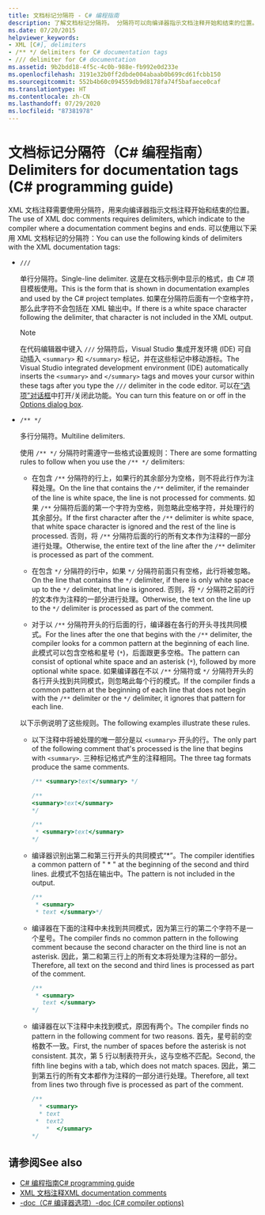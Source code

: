 ```yaml
---
title: 文档标记分隔符 - C# 编程指南
description: 了解文档标记分隔符。 分隔符可以向编译器指示文档注释开始和结束的位置。
ms.date: 07/20/2015
helpviewer_keywords:
- XML [C#], delimiters
- /** */ delimiters for C# documentation tags
- /// delimiter for C# documentation
ms.assetid: 9b2bdd18-4f5c-4c0b-988e-fb992e0d233e
ms.openlocfilehash: 3191e32b0ff2dbde004abaab0b699cd61fcbb150
ms.sourcegitcommit: 552b4b60c094559db9d8178fa74f5bafaece0caf
ms.translationtype: HT
ms.contentlocale: zh-CN
ms.lasthandoff: 07/29/2020
ms.locfileid: "87381978"
---
```

# <a name="delimiters-for-documentation-tags-c-programming-guide"></a><span data-ttu-id="56429-104">文档标记分隔符（C# 编程指南）</span><span class="sxs-lookup"><span data-stu-id="56429-104">Delimiters for documentation tags (C# programming guide)</span></span>

<span data-ttu-id="56429-105">XML 文档注释需要使用分隔符，用来向编译器指示文档注释开始和结束的位置。</span><span class="sxs-lookup"><span data-stu-id="56429-105">The use of XML doc comments requires delimiters, which indicate to the compiler where a documentation comment begins and ends.</span></span> <span data-ttu-id="56429-106">可以使用以下采用 XML 文档标记的分隔符：</span><span class="sxs-lookup"><span data-stu-id="56429-106">You can use the following kinds of delimiters with the XML documentation tags:</span></span>

- `///`

  <span data-ttu-id="56429-107">单行分隔符。</span><span class="sxs-lookup"><span data-stu-id="56429-107">Single-line delimiter.</span></span> <span data-ttu-id="56429-108">这是在文档示例中显示的格式，由 C# 项目模板使用。</span><span class="sxs-lookup"><span data-stu-id="56429-108">This is the form that is shown in documentation examples and used by the C# project templates.</span></span> <span data-ttu-id="56429-109">如果在分隔符后面有一个空格字符，那么此字符不会包括在 XML 输出中。</span><span class="sxs-lookup"><span data-stu-id="56429-109">If there is a white space character following the delimiter, that character is not included in the XML output.</span></span>

  > [!NOTE]
  > <span data-ttu-id="56429-110">在代码编辑器中键入 `///` 分隔符后，Visual Studio 集成开发环境 (IDE) 可自动插入 `<summary>` 和 `</summary>` 标记，并在这些标记中移动游标。</span><span class="sxs-lookup"><span data-stu-id="56429-110">The Visual Studio integrated development environment (IDE) automatically inserts the `<summary>` and `</summary>` tags and moves your cursor within these tags after you type the `///` delimiter in the code editor.</span></span> <span data-ttu-id="56429-111">可以在[“选项”对话框](/visualstudio/ide/reference/options-text-editor-csharp-advanced)中打开/关闭此功能。</span><span class="sxs-lookup"><span data-stu-id="56429-111">You can turn this feature on or off in the [Options dialog box](/visualstudio/ide/reference/options-text-editor-csharp-advanced).</span></span>
  
- `/** */`

  <span data-ttu-id="56429-112">多行分隔符。</span><span class="sxs-lookup"><span data-stu-id="56429-112">Multiline delimiters.</span></span>

  <span data-ttu-id="56429-113">使用 `/** */` 分隔符时需遵守一些格式设置规则：</span><span class="sxs-lookup"><span data-stu-id="56429-113">There are some formatting rules to follow when you use the `/** */` delimiters:</span></span>
  
  - <span data-ttu-id="56429-114">在包含 `/**` 分隔符的行上，如果行的其余部分为空格，则不将此行作为注释处理。</span><span class="sxs-lookup"><span data-stu-id="56429-114">On the line that contains the `/**` delimiter, if the remainder of the line is white space, the line is not processed for comments.</span></span> <span data-ttu-id="56429-115">如果 `/**` 分隔符后面的第一个字符为空格，则忽略此空格字符，并处理行的其余部分。</span><span class="sxs-lookup"><span data-stu-id="56429-115">If the first character after the `/**` delimiter is white space, that white space character is ignored and the rest of the line is processed.</span></span> <span data-ttu-id="56429-116">否则，将 `/**` 分隔符后面的行的所有文本作为注释的一部分进行处理。</span><span class="sxs-lookup"><span data-stu-id="56429-116">Otherwise, the entire text of the line after the `/**` delimiter is processed as part of the comment.</span></span>

  - <span data-ttu-id="56429-117">在包含 `*/` 分隔符的行中，如果 `*/` 分隔符前面只有空格，此行将被忽略。</span><span class="sxs-lookup"><span data-stu-id="56429-117">On the line that contains the `*/` delimiter, if there is only white space up to the `*/` delimiter, that line is ignored.</span></span> <span data-ttu-id="56429-118">否则，将 `*/` 分隔符之前的行的文本作为注释的一部分进行处理。</span><span class="sxs-lookup"><span data-stu-id="56429-118">Otherwise, the text on the line up to the `*/` delimiter is processed as part of the comment.</span></span>
  
  - <span data-ttu-id="56429-119">对于以 `/**` 分隔符开头的行后面的行，编译器在各行的开头寻找共同模式。</span><span class="sxs-lookup"><span data-stu-id="56429-119">For the lines after the one that begins with the `/**` delimiter, the compiler looks for a common pattern at the beginning of each line.</span></span> <span data-ttu-id="56429-120">此模式可以包含空格和星号 (`*`)，后面跟更多空格。</span><span class="sxs-lookup"><span data-stu-id="56429-120">The pattern can consist of optional white space and an asterisk (`*`), followed by more optional white space.</span></span> <span data-ttu-id="56429-121">如果编译器在不以 `/**` 分隔符或 `*/` 分隔符开头的各行开头找到共同模式，则忽略此每个行的模式。</span><span class="sxs-lookup"><span data-stu-id="56429-121">If the compiler finds a common pattern at the beginning of each line that does not begin with the `/**` delimiter or the `*/` delimiter, it ignores that pattern for each line.</span></span>

  <span data-ttu-id="56429-122">以下示例说明了这些规则。</span><span class="sxs-lookup"><span data-stu-id="56429-122">The following examples illustrate these rules.</span></span>

  - <span data-ttu-id="56429-123">以下注释中将被处理的唯一部分是以 `<summary>` 开头的行。</span><span class="sxs-lookup"><span data-stu-id="56429-123">The only part of the following comment that's processed is the line that begins with `<summary>`.</span></span> <span data-ttu-id="56429-124">三种标记格式产生的注释相同。</span><span class="sxs-lookup"><span data-stu-id="56429-124">The three tag formats produce the same comments.</span></span>

    ```csharp
    /** <summary>text</summary> */

    /**
    <summary>text</summary>
    */

    /**
     * <summary>text</summary>
    */
    ```

  - <span data-ttu-id="56429-125">编译器识别出第二和第三行开头的共同模式“\*”。</span><span class="sxs-lookup"><span data-stu-id="56429-125">The compiler identifies a common pattern of " \* " at the beginning of the second and third lines.</span></span> <span data-ttu-id="56429-126">此模式不包括在输出中。</span><span class="sxs-lookup"><span data-stu-id="56429-126">The pattern is not included in the output.</span></span>

    ```csharp
    /**
     * <summary>
     * text </summary>*/
    ```

  - <span data-ttu-id="56429-127">编译器在下面的注释中未找到共同模式，因为第三行的第二个字符不是一个星号。</span><span class="sxs-lookup"><span data-stu-id="56429-127">The compiler finds no common pattern in the following comment because the second character on the third line is not an asterisk.</span></span> <span data-ttu-id="56429-128">因此，第二和第三行上的所有文本将处理为注释的一部分。</span><span class="sxs-lookup"><span data-stu-id="56429-128">Therefore, all text on the second and third lines is processed as part of the comment.</span></span>

    ```csharp
    /**
     * <summary>
       text </summary>
    */
    ```

  - <span data-ttu-id="56429-129">编译器在以下注释中未找到模式，原因有两个。</span><span class="sxs-lookup"><span data-stu-id="56429-129">The compiler finds no pattern in the following comment for two reasons.</span></span> <span data-ttu-id="56429-130">首先，星号前的空格数不一致。</span><span class="sxs-lookup"><span data-stu-id="56429-130">First, the number of spaces before the asterisk is not consistent.</span></span> <span data-ttu-id="56429-131">其次，第 5 行以制表符开头，这与空格不匹配。</span><span class="sxs-lookup"><span data-stu-id="56429-131">Second, the fifth line begins with a tab, which does not match spaces.</span></span> <span data-ttu-id="56429-132">因此，第二到第五行的所有文本都作为注释的一部分进行处理。</span><span class="sxs-lookup"><span data-stu-id="56429-132">Therefore, all text from lines two through five is processed as part of the comment.</span></span>

    <!-- markdownlint-disable MD010 -->
    ```csharp
    /**
      * <summary>
      * text
     *  text2
        *  </summary>
    */
    ```
    <!-- markdownlint-enable MD010 -->

## <a name="see-also"></a><span data-ttu-id="56429-133">请参阅</span><span class="sxs-lookup"><span data-stu-id="56429-133">See also</span></span>

- [<span data-ttu-id="56429-134">C# 编程指南</span><span class="sxs-lookup"><span data-stu-id="56429-134">C# programming guide</span></span>](../index.md)
- [<span data-ttu-id="56429-135">XML 文档注释</span><span class="sxs-lookup"><span data-stu-id="56429-135">XML documentation comments</span></span>](./index.md)
- [<span data-ttu-id="56429-136">-doc（C# 编译器选项）</span><span class="sxs-lookup"><span data-stu-id="56429-136">-doc (C# compiler options)</span></span>](../../language-reference/compiler-options/doc-compiler-option.md)
